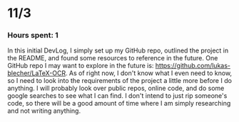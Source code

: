 # 11/3
### Hours spent: 1
In this initial DevLog, I simply set up my GitHub repo, outlined the project in the README, and found some resources to reference in the future. One GitHub repo I may want to explore in the future is: https://github.com/lukas-blecher/LaTeX-OCR. As of right now, I don't know what I even need to know, so I need to look into the requirements of the project a little more before I do anything. I will probably look over public repos, online code, and do some google searches to see what I can find. I don't intend to just rip someone's code, so there will be a good amount of time where I am simply researching and not writing anything. 